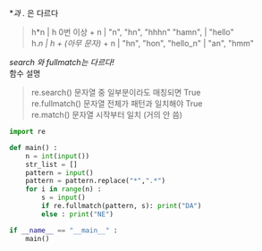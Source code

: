 **과 .* 은 다르다   
> h*n	 | h 0번 이상 + n	         | "n", "hn", "hhhn"	"hamn",   | "hello"   
> h.*n |	h + (아무 문자)* + n	 | "hn", "hon", "hello_n"	      | "an", "hmm"   


*search 와 fullmatch는 다르다!*   
함수	설명
> re.search()	문자열 중 일부분이라도 매칭되면 True   
> re.fullmatch()	문자열 전체가 패턴과 일치해야 True   
> re.match()	문자열 시작부터 일치 (거의 안 씀)   

```python
import re

def main() :
    n = int(input())
    str_list = []
    pattern = input()
    pattern = pattern.replace("*",".*")
    for i in range(n) : 
        s = input()
        if re.fullmatch(pattern, s): print("DA")
        else : print("NE")

if __name__ == "__main__" : 
    main()

```

